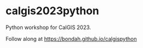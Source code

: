 # calgis2023python
 Python workshop for CalGIS 2023.
 
 Follow along at https://bondah.github.io/calgispython
